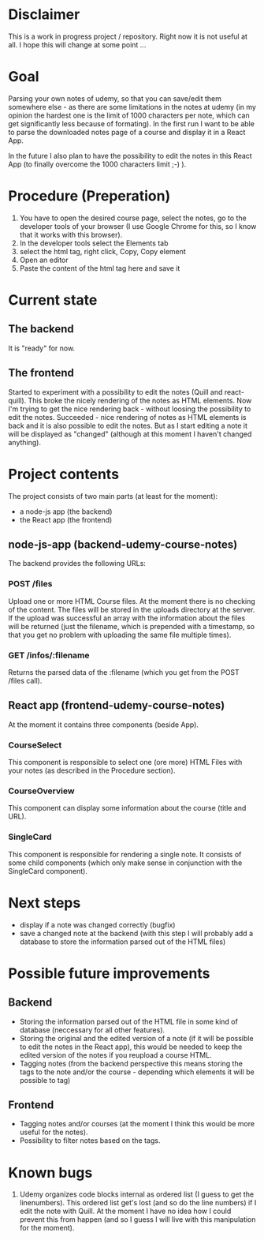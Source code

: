 # Disclaimer

This is a work in progress project / repository. Right now it is not useful at all. I hope this will change at some point ...

# Goal

Parsing your own notes of udemy, so that you can save/edit them somewhere else - as there are some limitations in the notes at udemy (in my opinion the hardest one is the limit of 1000 characters per note, which can get significantly less because of formating).
In the first run I want to be able to parse the downloaded notes page of a course and display it in a React App.

In the future I also plan to have the possibility to edit the notes in this React App (to finally overcome the 1000 characters limit ;-) ).

# Procedure (Preperation)

1. You have to open the desired course page, select the notes, go to the developer tools of your browser (I use Google Chrome for this, so I know that it works with this browser).
2. In the developer tools select the Elements tab
3. select the html tag, right click, Copy, Copy element
4. Open an editor
5. Paste the content of the html tag here and save it

# Current state
## The backend 
It is "ready" for now. 

## The frontend
Started to experiment with a possibility to edit the notes (Quill and react-quill). This broke the nicely rendering of the notes as HTML elements. Now I'm trying to get the nice rendering back - without loosing the possibility to edit the notes. Succeeded - nice rendering of notes as HTML elements is back and it is also possible to edit the notes. But as I start editing a note it will be displayed as "changed" (although at this moment I haven't changed anything).

# Project contents

The project consists of two main parts (at least for the moment):

- a node-js app (the backend)
- the React app (the frontend)

## node-js-app (backend-udemy-course-notes)

The backend provides the following URLs:

### POST /files

Upload one or more HTML Course files. At the moment there is no checking of the content. The files will be stored in the uploads directory at the server. If the upload was successful an array with the information about the files will be returned (just the filename, which is prepended with a timestamp, so that you get no problem with uploading the same file multiple times).

### GET /infos/:filename

Returns the parsed data of the :filename (which you get from the POST /files call).

## React app (frontend-udemy-course-notes)

At the moment it contains three components (beside App).

### CourseSelect

This component is responsible to select one (ore more) HTML Files with your notes (as described in the Procedure section).

### CourseOverview

This component can display some information about the course (title and URL).

### SingleCard

This component is responsible for rendering a single note. It consists of some child components (which only make sense in conjunction with the SingleCard component).

# Next steps
* display if a note was changed correctly (bugfix)
* save a changed note at the backend (with this step I will probably add a database to store the information parsed out of the HTML files)
 
# Possible future improvements
## Backend
* Storing the information parsed out of the HTML file in some kind of database (neccessary for all other features).
* Storing the original and the edited version of a note (if it will be possible to edit the notes in the React app), this would be needed to keep the edited version of the notes if you reupload a course HTML.
* Tagging notes (from the backend perspective this means storing the tags to the note and/or the course - depending which elements it will be possible to tag)
## Frontend
* Tagging notes and/or courses (at the moment I think this would be more useful for the notes).
* Possibility to filter notes based on the tags.

# Known bugs
1. Udemy organizes code blocks internal as ordered list (I guess to get the linenumbers). This ordered list get's lost (and so do the line numbers) if I edit the note with Quill. At the moment I have no idea how I could prevent this from happen (and so I guess I will live with this manipulation for the moment).

